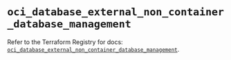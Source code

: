 # `oci_database_external_non_container_database_management`

Refer to the Terraform Registry for docs: [`oci_database_external_non_container_database_management`](https://registry.terraform.io/providers/oracle/oci/7.19.0/docs/resources/database_external_non_container_database_management).
